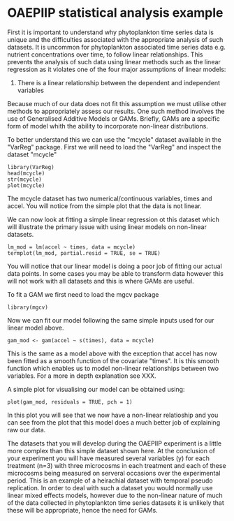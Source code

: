 # OAEPIIP statistical analysis example

First it is important to understand why phytoplankton time series data is unique and the difficulties associated with the appropriate analysis of such datasets. It is uncommon for phytoplankton associated time series data e.g. nutrient concentrations over time, to follow linear relationships. This prevents the analysis of such data using linear methods such as the linear regression as it violates one of the four major assumptions of linear models:
 
  1. There is a linear relationship between the dependent and independent variables

Because much of our data does not fit this assumption we must utilise other methods to appropriately assess our results. One such method involves the use of Generalised Additive Models or GAMs. Briefly, GAMs are a specific form of model whith the ability to incorporate non-linear distributions.

To better understand this we can use the "mcycle" dataset available in the "VarReg" package. First we will need to load the "VarReg" and inspect the dataset "mcycle"

```{r, eval=TRUE,echo = FALSE}
library(VarReg)
head(mcycle)
str(mcycle)
plot(mcycle)
```
The mcycle dataset has two numerical/continuous variables, times and accel. You will notice from the simple plot that the data is not linear. 

We can now look at fitting a simple linear regression ot this dataset which will illustrate the primary issue with using linear models on non-linear datasets.

```{r, eval=TRUE,echo = FALSE}
lm_mod = lm(accel ~ times, data = mcycle)
termplot(lm_mod, partial.resid = TRUE, se = TRUE)
```
You will notice that our linear model is doing a poor job of fitting our actual data points. In some cases you may be able to transform data however this will not work with all datasets and this is where GAMs are useful.

To fit a GAM we first need to load the mgcv package

```
library(mgcv)
```
Now we can fit our model following the same simple inputs used for our linear model above.

```
gam_mod <- gam(accel ~ s(times), data = mcycle)
```
This is the same as a model above with the exception that accel has now been fitted as a smooth function of the covariate "times". It is this smooth function which enables us to model non-linear relationships between two variables. For a more in depth explanation see XXX.

A simple plot for visualising our model can be obtained using:
```
plot(gam_mod, residuals = TRUE, pch = 1)
```
In this plot you will see that we now have a non-linear relatioship and you can see from the plot that this model does a much better job of explaining raw our data.

The datasets that you will develop during the OAEPIIP experiment is a little more complex than this simple dataset shown here. At the conclusion of your experiment you will have measured several variables (y) for each treatment (n=3) with three microcosms in each treatment and each of these microcosms being measured on serveral occasions over the experimental period.
This is an example of a heirachial dataset with temporal pseudo replication. In order to deal with such a dataset you would normally use linear mixed effects models, however due to the non-linear nature of much of the data collected in phytoplankton time series datasets it is unlikely that these will be appropriate, hence the need for GAMs.

